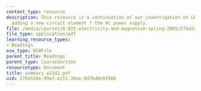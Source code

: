 ```yaml
---
content_type: resource
description: This resource is a continuation of our investigation on LRC circuits
  adding a new circuit element ? the AC power supply.
file: /media/courses/8-02t-electricity-and-magnetism-spring-2005/278a528e99afe21130ae8d7bd0c6f568_summary_w11d2.pdf
file_type: application/pdf
learning_resource_types:
- Readings
ocw_type: OCWFile
parent_title: Readings
parent_type: CourseSection
resourcetype: Document
title: summary_w11d2.pdf
uid: 278a528e-99af-e211-30ae-8d7bd0c6f568
---
```

